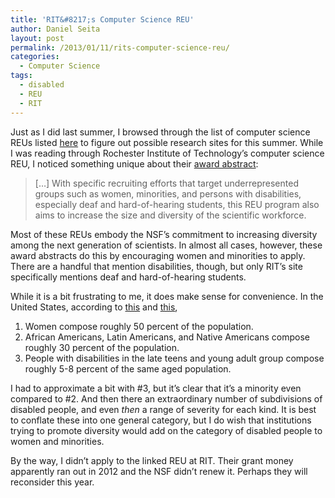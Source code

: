 ```yaml
---
title: 'RIT&#8217;s Computer Science REU'
author: Daniel Seita
layout: post
permalink: /2013/01/11/rits-computer-science-reu/
categories:
  - Computer Science
tags:
  - disabled
  - REU
  - RIT
---
```

Just as I did last summer, I browsed through the list of computer science REUs listed [here][1] to figure out possible research sites for this summer. While I was reading through Rochester Institute of Technology&#8217;s computer science REU, I noticed something unique about their [award abstract][2]:

> [&#8230;] With specific recruiting efforts that target underrepresented groups such as women, minorities, and persons with disabilities, especially deaf and hard-of-hearing students, this REU program also aims to increase the size and diversity of the scientific workforce.

Most of these REUs embody the NSF&#8217;s commitment to increasing diversity among the next generation of scientists. In almost all cases, however, these award abstracts do this by encouraging women and minorities to apply. There are a handful that mention disabilities, though, but only RIT&#8217;s site specifically mentions deaf and hard-of-hearing students.

While it is a bit frustrating to me, it does make sense for convenience. In the United States, according to [this][3] and [this][4],

  1. Women compose roughly 50 percent of the population.
  2. African Americans, Latin Americans, and Native Americans compose roughly 30 percent of the population.
  3. People with disabilities in the late teens and young adult group compose roughly 5-8 percent of the same aged population.

I had to approximate a bit with #3, but it&#8217;s clear that it&#8217;s a minority even compared to #2. And then there an extraordinary number of subdivisions of disabled people, and even *then* a range of severity for each kind. It is best to conflate these into one general category, but I do wish that institutions trying to promote diversity would add on the category of disabled people to women and minorities.

By the way, I didn&#8217;t apply to the linked REU at RIT. Their grant money apparently ran out in 2012 and the NSF didn&#8217;t renew it. Perhaps they will reconsider this year.

 [1]: http://www.nsf.gov/crssprgm/reu/reu_search.cfm
 [2]: http://www.nsf.gov/awardsearch/showAward?AWD_ID=0851743
 [3]: http://quickfacts.census.gov/qfd/states/00000.html
 [4]: http://disabilitycompendium.org/compendium-statistics/population-and-prevelance